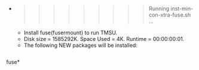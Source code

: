 * >>>>>>>>> Running inst-min-con-xtra-fuse.sh ...
  * Install fuse(fusermount) to run TMSU.
  * Disk size = 1585292K. Space Used = 4K. Runtime = 00:00:00:01.
  * The following NEW packages will be installed:
  ```bash
fuse*
  ```
